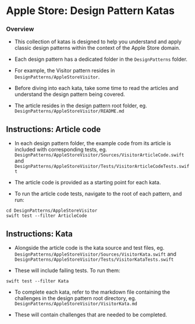 # Apple Store: Design Pattern Katas

### Overview

- This collection of katas is designed to help you understand and apply classic design patterns within the context of the Apple Store domain.

- Each design pattern has a dedicated folder in the `DesignPatterns` folder.

- For example, the Visitor pattern resides in `DesignPatterns/AppleStoreVisitor`.

- Before diving into each kata, take some time to read the articles and understand the design pattern being covered.

- The article resides in the design pattern root folder, eg. `DesignPatterns/AppleStoreVisitor/README.md`

## Instructions: Article code

- In each design pattern folder, the example code from its article is included with corresponding tests, eg. `DesignPatterns/AppleStoreVisitor/Sources/VisitorArticleCode.swift` and `DesignPatterns/AppleStoreVisitor/Tests/VisitorArticleCodeTests.swift`

- The article code is provided as a starting point for each kata.

- To run the article code tests, navigate to the root of each pattern, and run:

```shell
cd DesignPatterns/AppleStoreVisitor
swift test --filter ArticleCode
```

## Instructions: Kata

- Alongside the article code is the kata source and test files, eg. `DesignPatterns/AppleStoreVisitor/Sources/VisitorKata.swift` and `DesignPatterns/AppleStoreVisitor/Tests/VisitorKataTests.swift`

- These will include failing tests. To run them:

```shell
swift test --filter Kata
```

- To complete each kata, refer to the markdown file containing the challenges in the design pattern root directory, eg. `DesignPatterns/AppleStoreVisitor/VisitorKata.md`

- These will contain challenges that are needed to be completed.
